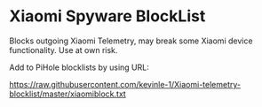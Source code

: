 # Xiaomi Spyware BlockList
Blocks outgoing Xiaomi Telemetry, may break some Xiaomi device functionality. Use at own risk. 

Add to PiHole blocklists by using URL: 

https://raw.githubusercontent.com/kevinle-1/Xiaomi-telemetry-blocklist/master/xiaomiblock.txt
